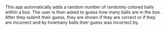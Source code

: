 This app automatically adds a random number of randomly colored balls within a box. The user is then asked to guess how many balls are in the box. After they submit their guess, they are shown if they are correct or if they are incorrect and by howmany balls their guess was incorrect by.